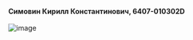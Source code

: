 <strong>Симовин Кирилл Константинович, 6407-010302D</strong>
<br><br>
![image](https://github.com/Tamada4a/web-repository/assets/99251317/0e4e43a1-c8b7-41e4-9b4e-29711d3076e5)
